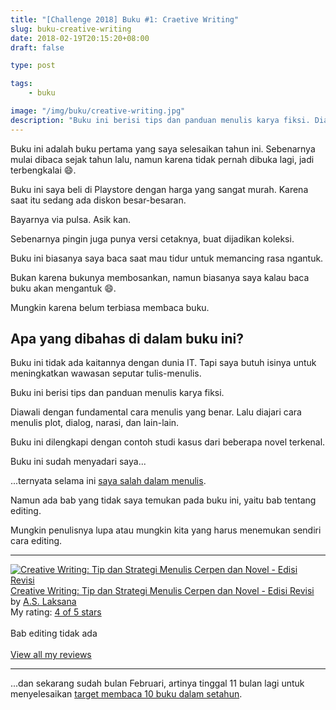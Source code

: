 ```yaml
---
title: "[Challenge 2018] Buku #1: Craetive Writing"
slug: buku-creative-writing
date: 2018-02-19T20:15:20+08:00
draft: false

type: post

tags:
    - buku

image: "/img/buku/creative-writing.jpg"
description: "Buku ini berisi tips dan panduan menulis karya fiksi. Diawali dengan fundamental cara menulis yang benar. Lalu diajari cara menulis plot, dialog, narasi, dan lain-lain."
---
```


Buku ini adalah buku pertama yang saya selesaikan tahun ini.
Sebenarnya mulai dibaca sejak tahun lalu, namun 
karena tidak pernah dibuka lagi, jadi terbengkalai 😄.

Buku ini saya beli di Playstore dengan
harga yang sangat murah. Karena saat itu sedang 
ada diskon besar-besaran.

Bayarnya via pulsa. Asik kan.

Sebenarnya pingin juga punya versi cetaknya,
buat dijadikan koleksi.

Buku ini biasanya saya baca saat mau tidur untuk
memancing rasa ngantuk.

Bukan karena bukunya membosankan, namun biasanya
saya kalau baca buku akan mengantuk 😄.

Mungkin karena belum terbiasa membaca buku.

## Apa yang dibahas di dalam buku ini?

Buku ini tidak ada kaitannya dengan dunia IT.
Tapi saya butuh isinya untuk meningkatkan wawasan
seputar tulis-menulis.

Buku ini berisi tips dan panduan menulis karya
fiksi.

Diawali dengan fundamental cara menulis yang
benar. Lalu diajari cara menulis plot, dialog,
narasi, dan lain-lain.

Buku ini dilengkapi dengan contoh studi
kasus dari beberapa novel terkenal.

Buku ini sudah menyadari saya...

...ternyata selama
ini [saya salah dalam menulis](/blog/menulis-blog/).

Namun ada bab yang tidak saya temukan pada buku
ini, yaitu bab tentang editing.

<!-- Embed review Goodread -->

Mungkin penulisnya lupa atau mungkin kita
yang harus menemukan sendiri cara editing.

---

<a href="https://www.goodreads.com/book/show/19523721-creative-writing" style="float: left; padding-right: 20px"><img border="0" alt="Creative Writing: Tip dan Strategi Menulis Cerpen dan Novel - Edisi Revisi" src="https://images.gr-assets.com/books/1387272889m/19523721.jpg" /></a><a href="https://www.goodreads.com/book/show/19523721-creative-writing">Creative Writing: Tip dan Strategi Menulis Cerpen dan Novel - Edisi Revisi</a> by <a href="https://www.goodreads.com/author/show/972718.A_S_Laksana">A.S. Laksana</a><br/>
My rating: <a href="https://www.goodreads.com/review/show/2284398828">4 of 5 stars</a><br /><br />
Bab editing tidak ada
<br/><br/>
<a href="https://www.goodreads.com/review/list/22658052-ardianta-pargo">View all my reviews</a>

---

...dan sekarang sudah bulan Februari,
artinya tinggal 11 bulan lagi untuk menyelesaikan
[target membaca 10 buku dalam setahun](https://www.goodreads.com/user_challenges/10642577).
